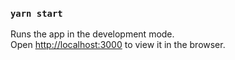 

### `yarn start`

Runs the app in the development mode.\
Open [http://localhost:3000](http://localhost:3000) to view it in the browser.




